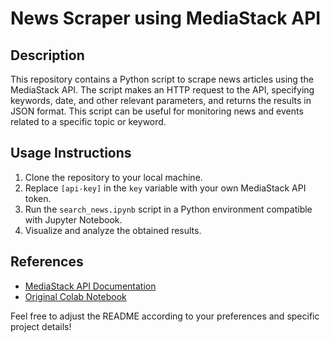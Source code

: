 # News Scraper using MediaStack API

## Description
This repository contains a Python script to scrape news articles using the MediaStack API. The script makes an HTTP request to the API, specifying keywords, date, and other relevant parameters, and returns the results in JSON format. This script can be useful for monitoring news and events related to a specific topic or keyword.

## Usage Instructions
1. Clone the repository to your local machine.
2. Replace `[api-key]` in the `key` variable with your own MediaStack API token.
3. Run the `search_news.ipynb` script in a Python environment compatible with Jupyter Notebook.
4. Visualize and analyze the obtained results.

## References
- [MediaStack API Documentation](https://mediastack.com/documentation)
- [Original Colab Notebook](https://colab.research.google.com/drive/1J4m73Prd2Zpy2wI5CI1Hu4-9HPWN89vY)

Feel free to adjust the README according to your preferences and specific project details!
